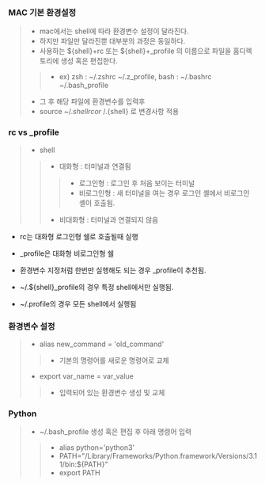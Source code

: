 ### MAC 기본 환경설정
> - mac에서는 shell에 따라 환경변수 설정이 달라진다.
> - 하지만 파일만 달라진뿐 대부분의 과정은 동일하다.
> - 사용하는 ${shell}+rc 또는 ${shell}+_profile 의 이름으로 파일을 홈디렉토리에 생성 혹은 편집한다.
>> - ex) zsh : ~/.zshrc ~/.z_profile, bash : ~/.bashrc ~/.bash_profile
> - 그 후 해당 파일에 환경변수를 입력후
> - source ~/.${shell}rc or ~/.${shell} 로 변경사항 적용

### rc vs _profile
> - shell
>> - 대화형 : 터미널과 연결됨
>>> - 로그인형 : 로그인 후 처음 보이는 터미널
>>> - 비로그인형 : 새 터미널을 여는 경우 로그인 셸에서 비로그인 셸이 호출됨.
>> - 비대화형 : 터미널과 연결되지 않음

- rc는 대화형 로그인형 쉘로 호출될때 실행
- _profile은 대화형 비로그인형 쉘

- 환경변수 지정처럼 한번만 실행해도 되는 경우 _profile이 추천됨.
- ~/.${shell}_profile의 경우 특정 shell에서만 실행됨.
- ~/.profile의 경우 모든 shell에서 실행됨

### 환경변수 설정
> - alias new_command = 'old_command'
>> - 기본의 명령어를 새로운 명령어로 교체
> - export var_name = var_value
>> - 입력되어 있는 환경변수 생성 및 교체

### Python
> - ~/.bash_profile 생성 혹은 편집 후 아래 명령어 입력
>> - alias python='python3'
>> - PATH="/Library/Frameworks/Python.framework/Versions/3.11/bin:${PATH}"
>> - export PATH
